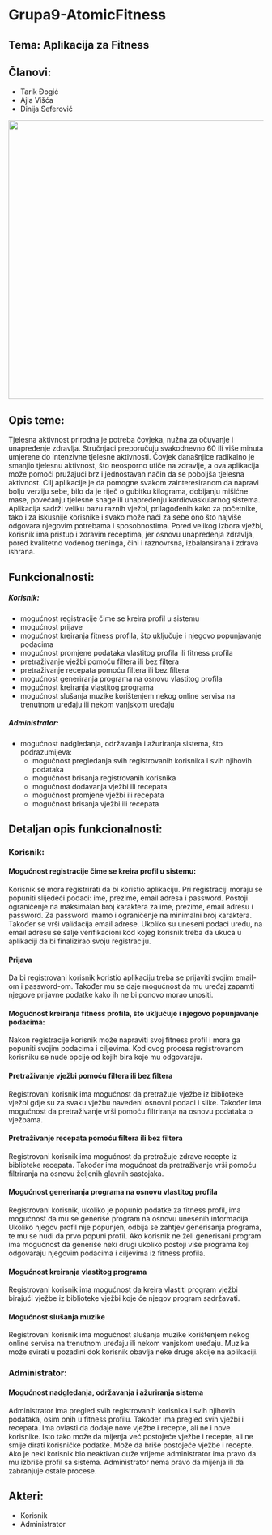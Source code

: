 
# Grupa9-AtomicFitness
## Tema: Aplikacija za Fitness
## Članovi:
* Tarik Đogić 
* Ajla Višća 
* Dinija Seferović 

<p align="center">
<img src="https://user-images.githubusercontent.com/64585658/111088792-35575000-8529-11eb-9afe-ae09d0769559.jpg" width="550">
</p>

## Opis teme:
Tjelesna aktivnost prirodna je potreba čovjeka, nužna za očuvanje i unapređenje zdravlja. 
Stručnjaci preporučuju svakodnevno 60 ili više minuta umjerene do intenzivne tjelesne aktivnosti.
Čovjek današnjice radikalno je smanjio tjelesnu aktivnost, što neosporno utiče na zdravlje, a ova aplikacija može pomoći pružajući brz i jednostavan način da se poboljša tjelesna aktivnost. Cilj aplikacije je da pomogne svakom zainteresiranom da napravi bolju verziju sebe, bilo da je riječ o gubitku kilograma, dobijanju mišićne mase, povećanju tjelesne snage ili unapređenju kardiovaskularnog sistema. Aplikacija sadrži veliku bazu raznih vježbi, prilagođenih kako za početnike, tako i za iskusnije korisnike i svako može naći za sebe ono što najviše odgovara njegovim potrebama i sposobnostima. Pored velikog izbora vježbi, korisnik ima pristup i zdravim receptima, jer osnovu unapređenja zdravlja, pored  kvalitetno vođenog treninga, čini i raznovrsna, izbalansirana i zdrava ishrana.

## Funkcionalnosti:
##### Korisnik:
- mogućnost registracije čime se kreira profil u sistemu
- mogućnost prijave
- mogućnost kreiranja fitness profila, što uključuje i njegovo popunjavanje podacima
- mogućnost promjene podataka vlastitog profila ili fitness profila
- pretraživanje vježbi pomoću filtera ili bez filtera
- pretraživanje recepata pomoću filtera ili bez filtera
- mogućnost generiranja programa na osnovu vlastitog profila
- mogućnost kreiranja vlastitog programa
- mogućnost slušanja muzike korištenjem nekog online servisa na trenutnom uređaju ili nekom vanjskom uređaju

##### Administrator:
- mogućnost nadgledanja, održavanja i ažuriranja sistema, što podrazumijeva:
    - mogućnost pregledanja svih registrovanih korisnika i svih njihovih podataka
    - mogućnost brisanja registrovanih korisnika
    - mogućnost dodavanja vježbi ili recepata
    - mogućnost promjene vježbi ili recepata
    - mogućnost brisanja vježbi ili recepata

## Detaljan opis funkcionalnosti:
### Korisnik:

#### Mogućnost registracije čime se kreira profil u sistemu:
   
   Korisnik se mora registrirati da bi koristio aplikaciju. Pri registraciji moraju se popuniti slijedeći podaci: ime, prezime, email adresa i password.
   Postoji ograničenje na maksimalan broj karaktera za ime, prezime, email adresu i password. Za password imamo i ograničenje na minimalni broj karaktera. Također se vrši validacija email adrese. Ukoliko su uneseni podaci uredu,
   na email adresu se šalje verifikacioni kod kojeg korisnik treba da ukuca u aplikaciji da bi finalizirao svoju registraciju.
   
#### Prijava

   Da bi registrovani korisnik koristio aplikaciju treba se prijaviti svojim email-om i password-om. Također mu se daje mogućnost da mu uređaj zapamti njegove prijavne podatke kako ih ne bi ponovo morao unositi.
   
#### Mogućnost kreiranja fitness profila, što uključuje i njegovo popunjavanje podacima:

   Nakon registracije korisnik može napraviti svoj fitness profil i mora ga popuniti svojim podacima i ciljevima. Kod ovog procesa registrovanom korisniku se nude opcije od kojih bira koje mu odgovaraju. 
    
#### Pretraživanje vježbi pomoću filtera ili bez filtera
    
   Registrovani korisnik ima mogućnost da pretražuje vježbe iz biblioteke vježbi gdje su za svaku vježbu navedeni osnovni podaci i slike. Također ima mogućnost da 
   pretraživanje vrši pomoću filtriranja na osnovu podataka o vježbama.
    
#### Pretraživanje recepata pomoću filtera ili bez filtera

   Registrovani korisnik ima mogućnost da pretražuje zdrave recepte iz biblioteke recepata. Također ima mogućnost da pretraživanje vrši pomoću filtriranja na osnovu 
   željenih glavnih sastojaka.
   
#### Mogućnost generiranja programa na osnovu vlastitog profila

   Registrovani korisnik, ukoliko je popunio podatke za fitness profil, ima mogućnost da mu se generiše program na osnovu unesenih informacija. Ukoliko njegov profil nije
   popunjen, odbija se zahtjev generisanja programa, te mu se nudi da prvo popuni profil. Ako korisnik ne želi generisani program ima mogućnost da generiše neki drugi ukoliko  postoji više programa koji odgovaraju njegovim podacima i ciljevima iz fitness profila.
   
#### Mogućnost kreiranja vlastitog programa

   Registrovani korisnik ima mogućnost da kreira vlastiti program vježbi birajući vježbe iz biblioteke vježbi koje će njegov program sadržavati.
   
#### Mogućnost slušanja muzike 

   Registrovani korisnik ima mogućnost slušanja muzike korištenjem nekog online servisa na trenutnom uređaju ili nekom vanjskom uređaju. Muzika može svirati u pozadini
   dok korisnik obavlja neke druge akcije na aplikaciji.

### Administrator:

#### Mogućnost nadgledanja, održavanja i ažuriranja sistema

   Administrator ima pregled svih registrovanih korisnika i svih njihovih podataka, osim onih u fitness profilu. Također ima pregled svih vježbi i recepata. Ima ovlasti da dodaje nove vježbe i recepte, ali ne i nove korisnike. Isto tako može da mijenja već postojeće vježbe i recepte, ali ne smije dirati korisničke podatke. Može da briše postojeće vježbe i recepte. Ako je neki korisnik bio neaktivan duže vrijeme administrator ima pravo da mu izbriše profil sa sistema. Administrator nema pravo da mijenja ili da zabranjuje ostale procese.
   
## Akteri:
- Korisnik
- Administrator
